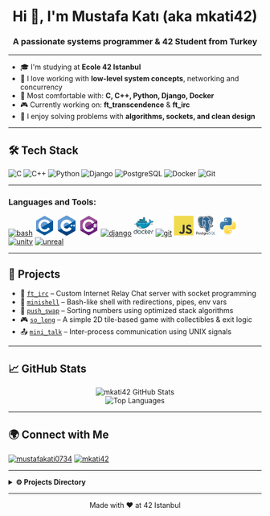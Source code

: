 <h1 align="center">Hi 👋, I'm Mustafa Katı (aka mkati42)</h1>
<h3 align="center">A passionate systems programmer & 42 Student from Turkey</h3>

---

- 🎓 I'm studying at **Ecole 42 Istanbul**
- 🧠 I love working with **low-level system concepts**, networking and concurrency
- 🔧 Most comfortable with: **C, C++, Python, Django, Docker**
- 🎮 Currently working on: **ft_transcendence** & **ft_irc**
- 🧩 I enjoy solving problems with **algorithms, sockets, and clean design**

---

## 🛠️ Tech Stack

![C](https://img.shields.io/badge/C-00599C?style=for-the-badge&logo=c&logoColor=white)
![C++](https://img.shields.io/badge/C++-044F88?style=for-the-badge&logo=cplusplus&logoColor=white)
![Python](https://img.shields.io/badge/Python-3C78A9?style=for-the-badge&logo=python&logoColor=white)
![Django](https://img.shields.io/badge/Django-092E20?style=for-the-badge&logo=django&logoColor=white)
![PostgreSQL](https://img.shields.io/badge/PostgreSQL-336791?style=for-the-badge&logo=postgresql&logoColor=white)
![Docker](https://img.shields.io/badge/Docker-0db7ed?style=for-the-badge&logo=docker&logoColor=white)
![Git](https://img.shields.io/badge/Git-F05032?style=for-the-badge&logo=git&logoColor=white)

---

<h3 align="left">Languages and Tools:</h3>
<p align="left">
  <a href="https://www.gnu.org/software/bash/" target="_blank"><img src="https://www.vectorlogo.zone/logos/gnu_bash/gnu_bash-icon.svg" alt="bash" width="40" height="40"/></a>
  <a href="https://www.cprogramming.com/" target="_blank"><img src="https://raw.githubusercontent.com/devicons/devicon/master/icons/c/c-original.svg" alt="c" width="40" height="40"/></a>
  <a href="https://www.w3schools.com/cpp/" target="_blank"><img src="https://raw.githubusercontent.com/devicons/devicon/master/icons/cplusplus/cplusplus-original.svg" alt="cplusplus" width="40" height="40"/></a>
  <a href="https://www.w3schools.com/cs/" target="_blank"><img src="https://raw.githubusercontent.com/devicons/devicon/master/icons/csharp/csharp-original.svg" alt="csharp" width="40" height="40"/></a>
  <a href="https://www.djangoproject.com/" target="_blank"><img src="https://cdn.worldvectorlogo.com/logos/django.svg" alt="django" width="40" height="40"/></a>
  <a href="https://www.docker.com/" target="_blank"><img src="https://raw.githubusercontent.com/devicons/devicon/master/icons/docker/docker-original-wordmark.svg" alt="docker" width="40" height="40"/></a>
  <a href="https://git-scm.com/" target="_blank"><img src="https://www.vectorlogo.zone/logos/git-scm/git-scm-icon.svg" alt="git" width="40" height="40"/></a>
  <a href="https://developer.mozilla.org/en-US/docs/Web/JavaScript" target="_blank"><img src="https://raw.githubusercontent.com/devicons/devicon/master/icons/javascript/javascript-original.svg" alt="javascript" width="40" height="40"/></a>
  <a href="https://www.postgresql.org" target="_blank"><img src="https://raw.githubusercontent.com/devicons/devicon/master/icons/postgresql/postgresql-original-wordmark.svg" alt="postgresql" width="40" height="40"/></a>
  <a href="https://www.python.org" target="_blank"><img src="https://raw.githubusercontent.com/devicons/devicon/master/icons/python/python-original.svg" alt="python" width="40" height="40"/></a>
  <a href="https://unity.com/" target="_blank"><img src="https://www.vectorlogo.zone/logos/unity3d/unity3d-icon.svg" alt="unity" width="40" height="40"/></a>
  <a href="https://unrealengine.com/" target="_blank"><img src="https://raw.githubusercontent.com/kenangundogan/fontisto/036b7eca71aab1bef8e6a0518f7329f13ed62f6b/icons/svg/brand/unreal-engine.svg" alt="unreal" width="40" height="40"/></a>
</p>

---

## 🚀 Projects

- 🔌 [`ft_irc`](https://github.com/mkati42/ft_irc) – Custom Internet Relay Chat server with socket programming
- 🐚 [`minishell`](https://github.com/mkati42/minishell) – Bash-like shell with redirections, pipes, env vars
- 🧠 [`push_swap`](https://github.com/mkati42/push_swap) – Sorting numbers using optimized stack algorithms
- 🎮 [`so_long`](https://github.com/mkati42/so_long) – A simple 2D tile-based game with collectibles & exit logic
- 📤 [`mini_talk`](https://github.com/mkati42/mini_talk) – Inter-process communication using UNIX signals

---

## 📈 GitHub Stats

<p align="center">
  <img src="https://github-readme-stats.vercel.app/api?username=mkati42&show_icons=true&theme=tokyonight" alt="mkati42 GitHub Stats" />
  <br />
  <img src="https://github-readme-stats.vercel.app/api/top-langs/?username=mkati42&layout=compact&theme=tokyonight" alt="Top Languages" />
</p>

---

## 🌍 Connect with Me

<p align="left">
  <a href="https://linkedin.com/in/mustafakati0734" target="blank"><img align="center" src="https://raw.githubusercontent.com/rahuldkjain/github-profile-readme-generator/master/src/images/icons/Social/linked-in-alt.svg" alt="mustafakati0734" height="30" width="40" /></a>
  <a href="https://instagram.com/mkati42" target="blank"><img align="center" src="https://raw.githubusercontent.com/rahuldkjain/github-profile-readme-generator/master/src/images/icons/Social/instagram.svg" alt="mkati42" height="30" width="40" /></a>
</p>

---

<details>
  <summary><strong>⚙️ Projects Directory</strong></summary>
  <ul>
    <li>📚 libft – Custom standard C library implementation</li>
    <li>🖨️ ft_printf – printf-like formatted output</li>
    <li>📄 get_next_line – Line-by-line file reading</li>
    <li>🍝 philo – Dining philosophers with threads & mutexes</li>
  </ul>
</details>

---

<p align="center">
  Made with ❤️ at 42 Istanbul
</p>
